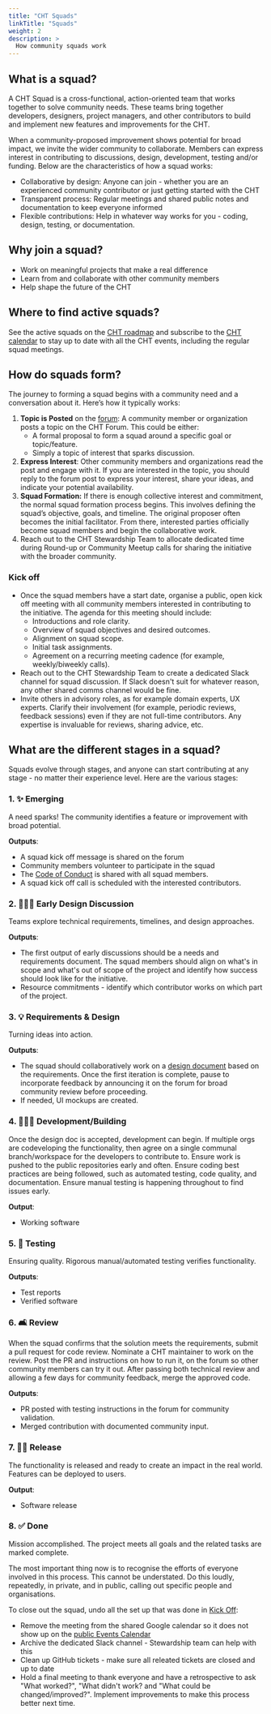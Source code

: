 ```yaml
--- 
title: "CHT Squads" 
linkTitle: "Squads"
weight: 2 
description: > 
  How community squads work
---
```


## What is a squad?

A CHT Squad is a cross-functional, action-oriented team that works together to solve community needs. These teams bring together developers, designers, project managers, and other contributors to build and implement new features and improvements for the CHT.

When a community-proposed improvement shows potential for broad impact, we invite the wider community to collaborate. Members can express interest in contributing to discussions, design, development, testing and/or funding. Below are the characteristics of how a squad works:
- Collaborative by design: Anyone can join - whether you are an experienced community contributor or just getting started with the CHT
- Transparent process: Regular meetings and shared public notes and documentation to keep everyone informed
- Flexible contributions: Help in whatever way works for you - coding, design, testing, or documentation.

## Why join a squad?
- Work on meaningful projects that make a real difference 
- Learn from and collaborate with other community members
- Help shape the future of the CHT

## Where to find active squads?
See the active squads on the [CHT roadmap](https://github.com/orgs/medic/projects/112/views/24) and subscribe to the [CHT calendar](https://docs.communityhealthtoolkit.org/community/events/) to stay up to date with all the CHT events, including the regular squad meetings.

## How do squads form?
The journey to forming a squad begins with a community need and a conversation about it. Here’s how it typically works:
1. **Topic is Posted** on the [forum](https://forum.communityhealthtoolkit.org/c/product/squads/34): A community member or organization posts a topic on the CHT Forum. This could be either:
   -  A formal proposal to form a squad around a specific goal or topic/feature.
   -  Simply a topic of interest that sparks discussion.
1. **Express Interest**: Other community members and organizations read the post and engage with it. If you are interested in the topic, you should reply to the forum post to express your interest, share your ideas, and indicate your potential availability.
1. **Squad Formation:** If there is enough collective interest and commitment, the normal squad formation process begins. This involves defining the squad’s objective, goals, and timeline. The original proposer often becomes the initial facilitator. From there, interested parties officially become squad members and begin the collaborative work.
1. Reach out to the CHT Stewardship Team to allocate dedicated time during Round-up or Community Meetup calls for sharing the initiative with the broader community.

### Kick off
- Once the squad members have a start date, organise a public, open kick off meeting with all community members interested in contributing to the initiative. The agenda for this meeting should include:
  - Introductions and role clarity.
  - Overview of squad objectives and desired outcomes.
  - Alignment on squad scope.
  - Initial task assignments.
  - Agreement on a recurring meeting cadence (for example, weekly/biweekly calls). 
- Reach out to the CHT Stewardship Team to create a dedicated Slack channel for squad discussion. If Slack doesn't suit for whatever reason, any other shared comms channel would be fine.
- Invite others in advisory roles, as for example domain experts, UX experts. Clarify their involvement (for example, periodic reviews, feedback sessions) even if they are not full-time contributors. Any expertise is invaluable for reviews, sharing advice, etc.

## What are the different stages in a squad?
Squads evolve through stages, and anyone can start contributing at any stage - no matter their experience level. Here are the various stages:

### 1. ✨ Emerging
A need sparks! The community identifies a feature or improvement with broad potential.

  **Outputs**:
  - A squad kick off message is shared on the forum 
  - Community members volunteer to participate in the squad
  - The [Code of Conduct](https://docs.communityhealthtoolkit.org/community/contributing/code-of-conduct/) is shared with all squad members.
  - A squad kick off call is scheduled with the interested contributors. 

### 2. 🧑🏼‍🎨 Early Design Discussion
Teams explore technical requirements, timelines, and design approaches.

  **Outputs**:
  - The first output of early discussions should be a needs and requirements document. The squad members should align on what's in scope and what's out of scope of the project and identify how success should look like for the initiative.
  - Resource commitments - identify which contributor works on which part of the project.

### 3. 💡 Requirements & Design
Turning ideas into action. 

  **Outputs**:
  - The squad should collaboratively work on a [design document](https://docs.communityhealthtoolkit.org/community/contributing/code/design-docs/) based on the requirements. Once the first iteration is complete, pause to incorporate feedback by announcing it on the forum for broad community review before proceeding.
  - If needed, UI mockups are created.

### 4. 🧑🏽‍💻 Development/Building
Once the design doc is accepted, development can begin. If multiple orgs are codeveloping the functionality, then agree on a single communal branch/workspace for the developers to contribute to. Ensure work is pushed to the public repositories early and often. Ensure coding best practices are being followed, such as automated testing, code quality, and documentation. Ensure manual testing is happening throughout to find issues early.

  **Output**:
  - Working software

### 5. 📲 Testing
Ensuring quality. Rigorous manual/automated testing verifies functionality.

  **Outputs**:
  - Test reports
  - Verified software

### 6. 🛋️ Review
When the squad confirms that the solution meets the requirements, submit a pull request for code review. Nominate a CHT maintainer to work on the review. Post the PR and instructions on how to run it, on the forum so other community members can try it out. After passing both technical review and allowing a few days for community feedback, merge the approved code.

**Outputs**: 
- PR posted with testing instructions in the forum for community validation.
- Merged contribution with documented community input.

### 7. 💪🏼 Release
The functionality is released and ready to create an impact in the real world. Features can be deployed to users.

  **Output**:
  - Software release

### 8. ✅ Done
Mission accomplished. The project meets all goals and the related tasks are marked complete.

The most important thing now is to recognise the efforts of everyone involved in this process. This cannot be understated. Do this loudly, repeatedly, in private, and in public, calling out specific people and organisations.

To close out the squad, undo all the set up that was done in [Kick Off](#kick-off):
- Remove the meeting from the shared Google calendar so it does not show up on the [public Events Calendar](/community/events/)  
- Archive the dedicated Slack channel - Stewardship team can help with this
- Clean up GitHub tickets - make sure all releated tickets are closed and up to date
- Hold a final meeting to thank everyone and have a retrospective to ask "What worked?", "What didn't work? and "What could be changed/improved?". Implement improvements to make this process better next time.

